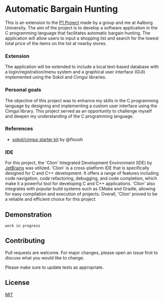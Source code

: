# Automatic Bargain Hunting

This is an extension to the [P1 Project](https://github.com/emil0212/Aalborg-University-Software/tree/main/Project-P1)
made by a group and me at Aalborg University. The aim of the project is to develop a software application in the C
programming language that facilitates automatic bargain hunting. The application will allow users to input a shopping
list and search for the lowest total price of the items on the list at nearby stores.

### Extension

The application will be extended to include a local text-based database with a login/registration/menu system and a
graphical user interface (GUI) implemented using the Sokol and Cimgui libraries.

### Personal goals

The objective of this project was to enhance my skills in the C programming language by designing and implementing a
custom user interface using the Cimgui library. This project served as an opportunity to challenge myself and deepen my
understanding of the C programming language.

### References

- [sokol/cimgui starter kit](https://github.com/floooh/cimgui-sokol-starterkit) by @floooh

### IDE

For this project, the 'Clion' Integrated Development Environment (IDE) by [JetBrains](https://www.jetbrains.com/) was
utilized. 'Clion' is a cross-platform IDE that is specifically designed for C and C++ development. It offers a range of
features including code navigation, code refactoring, debugging, and code completion, which make it a powerful tool for
developing C and C++ applications. 'Clion' also integrates with popular build systems such as CMake and Gradle, allowing
for easy compilation and execution of projects. Overall, 'Clion' proved to be a reliable and efficient choice for this
project.

## Demonstration

```
work in progress
```

## Contributing

Pull requests are welcome. For major changes, please open an issue first
to discuss what you would like to change.

Please make sure to update tests as appropriate.

## License

[MIT](https://choosealicense.com/licenses/mit/)
